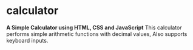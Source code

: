# calculator

**A Simple Calculator using HTML, CSS and JavaScript**
This calculator performs simple arithmetic functions with decimal values, Also supports keyboard inputs.
